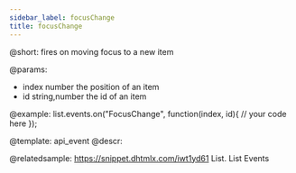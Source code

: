 ```yaml
---
sidebar_label: focusChange
title: focusChange
---          
```


@short:
fires on moving focus to a new item

@params:
- index		number					the position of an item
- id		string,number			the id of an item


@example:
list.events.on("FocusChange", function(index, id){
    // your code here
});


@template: api_event
@descr:

@relatedsample: https://snippet.dhtmlx.com/iwt1yd61	List. List Events

